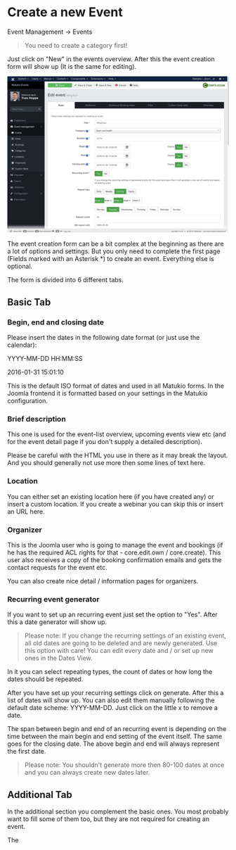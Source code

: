 # Create a new Event

Event Management -> Events

> You need to create a category first!

Just click on "New" in the events overview. After this the event creation form will show up (It is the same for editing).

![](event-new.jpg)

The event creation form can be a bit complex at the beginning as there are a lot of options and settings. But you only need to complete the first page (Fields marked with an Asterisk *) to create an event. Everything else is optional.

The form is divided into 6 different tabs.

## Basic Tab

### Begin, end and closing date

Please insert the dates in the following date format (or just use the calendar):

YYYY-MM-DD HH:MM:SS

2016-01-31 15:01:10

This is the default ISO format of dates and used in all Matukio forms. In the Joomla frontend it is formatted based on your settings in the Matukio configuration.

### Brief description

This one is used for the event-list overview, upcoming events view etc (and for the event detail page if you don't supply a detailed description).

Please be careful with the HTML you use in there as it may break the layout. And you should generally not use more then some lines of text here.

### Location

You can either set an existing location here (if you have created any) or insert a custom location. If you create a webinar you can skip this or insert an URL here.

### Organizer

This is the Joomla user who is going to manage the event and bookings (if he has the required ACL rights for that - core.edit.own / core.create). This user also receives a copy of the booking confirmation emails and gets the contact requests for the event etc.

You can also create nice detail / information pages for organizers.

### Recurring event generator

If you want to set up an recurring event just set the option to "Yes". After this a date generator will show up.

> Please note: If you change the recurring settings of an existing event, all old dates are going to be deleted and are newly generated. Use this option with care! You can edit every date and / or set up new ones in the Dates View.

In it you can select repeating types, the count of dates or how long the dates should be repeated.

After you have set up your recurring settings click on generate. After this a list of dates will show up. You can also edit them manually following the default date scheme: YYYY-MM-DD. Just click on the little x to remove a date.

The span between begin and end of an recurring event is depending on the time between the main begin and end setting of the event itself. The same goes for the closing date. The above begin and end will always represent the first date.

> Please note: You shouldn't generate more then 80-100 dates at once and you can always create new dates later.

## Additional Tab

In the additional section you complement the basic ones. You most probably want to fill some of them too, but they are not required for creating an event.

The 


